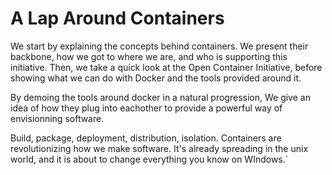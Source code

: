 # A Lap Around Containers

We start by explaining the concepts behind containers. 
We present their backbone, how we got to where we are, and who is supporting this initiative.
Then, we take a quick look at the Open Container Initiative, before showing what we can do with Docker and the tools provided around it.

By demoing the tools around docker in a natural progression,
We give an idea of how they plug into eachother to provide a powerful way of envisionning software.

Build, package, deployment, distribution, isolation. Containers are revolutionizing how we make software.
It's already spreading in the unix world, and it is about to change everything you know on WIndows.`